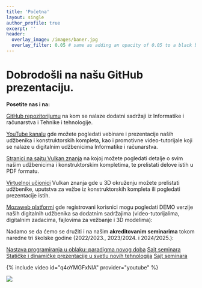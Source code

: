 ```yaml
---
title: 'Početna'
layout: single
author_profile: true
excerpt: ''
header:
  overlay_image: /images/baner.jpg
  overlay_filter: 0.05 # same as adding an opacity of 0.05 to a black background
---
```


# Dobrodošli na našu GitHub prezentaciju.

**Posetite nas i na:**

[GitHub repozitorijumu](https://github.com/vulkanznanje/fajlovi) na kom se nalaze dodatni sadržaji iz Informatike i računarstva i Tehnike i tehnologije. 

[YouTube kanalu](https://www.youtube.com/channel/UCRrI0_nhGsf-DreGs3DX_6w) gde možete pogledati vebinare i prezentacije naših udžbenika i konstruktorskih kompleta, kao i promotivne video-tutorijale koji se nalaze u digitalnim udžbenicima Informatike i računarstva.

[Stranici na sajtu Vulkan znanja](https://www.vulkanznanje.rs/a/79184741-7ee8-49d3-8f53-d39ecd87cf27/Milos-Papic-Dalibor-Cukljevic.aspx) na kojoj možete pogledati detalje o svim našim udžbenicima i konstruktorskim kompletima, te prelistati delove istih u PDF formatu.

[Virtuelnoj učionici](https://3d.vulkanznanje.rs/sr_cyr#informatika-3) Vulkan znanja gde u 3D okruženju možete prelistati udžbenike, uputstva za vežbe iz konstruktorskih kompleta ili pogledati prezentacije istih. 

[Mozaweb platformi](https://www.mozaweb.com/sr/course.php?cmd=book_list_inner&subject=INF&serie=Vulkan_znanje_predmetna_nastava&books_view=list) gde registrovani korisnici mogu pogledati DEMO verzije naših digitalnih udžbenika sa dodatnim sadržajima (video-tutorijalima, digitalnim zadacima, fajlovima za vežbanje i 3D modelima): 

Nadamo se da ćemo se družiti i na našim **akreditovanim seminarima** tokom naredne tri školske godine (2022/2023., 2023/2024. i 2024/2025.):

[Nastava programiranja u oblaku: paradigma novog doba](https://zuov-katalog.rs/index.php?action=page/catalog/view&id=959) [Sajt seminara](https://vulkanobuka.github.io/)
[Statičke i dinamičke prezentacije u svetlu novih tehnologija](https://zuov-katalog.rs/index.php?action=page/catalog/view&id=857) [Sajt seminara](https://sites.google.com/view/moderneprezentacije)


{% include video id="q4oYMGFxNlA" provider="youtube" %}
 

![](https://komarev.com/ghpvc/?username=vulkanznanje&label=Github+views)
